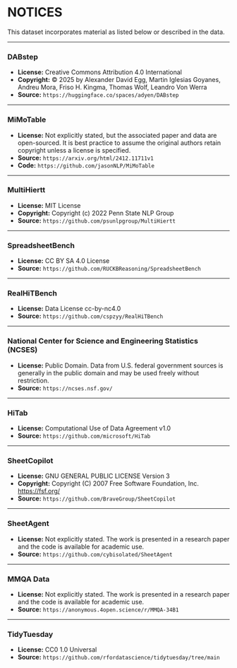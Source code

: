 # NOTICES

This dataset incorporates material as listed below or described in the data.

---

### DABstep
-   **License:** Creative Commons Attribution 4.0 International
-   **Copyright:** © 2025 by Alexander David Egg, Martin Iglesias Goyanes, Andreu Mora, Friso H. Kingma, Thomas Wolf, Leandro Von Werra
-   **Source:** `https://huggingface.co/spaces/adyen/DABstep`

---

### MiMoTable
-   **License:** Not explicitly stated, but the associated paper and data are open-sourced. It is best practice to assume the original authors retain copyright unless a license is specified.
-   **Source:** `https://arxiv.org/html/2412.11711v1`
-   **Code:** `https://github.com/jasonNLP/MiMoTable`

---

### MultiHiertt
-   **License:** MIT License
-   **Copyright:** Copyright (c) 2022 Penn State NLP Group
-   **Source:** `https://github.com/psunlpgroup/MultiHiertt`

---

### SpreadsheetBench
-   **License:**  CC BY SA 4.0 License
-   **Source:** `https://github.com/RUCKBReasoning/SpreadsheetBench`

---

### RealHiTBench
-   **License:** Data License cc-by-nc4.0
-   **Source:** `https://github.com/cspzyy/RealHiTBench`

---

### National Center for Science and Engineering Statistics (NCSES)
-   **License:** Public Domain. Data from U.S. federal government sources is generally in the public domain and may be used freely without restriction.
-   **Source:** `https://ncses.nsf.gov/`

---

### HiTab
-   **License:** Computational Use of Data Agreement v1.0
-   **Source:** `https://github.com/microsoft/HiTab`

---

### SheetCopilot
-   **License:** GNU GENERAL PUBLIC LICENSE Version 3
-   **Copyright:** Copyright (C) 2007 Free Software Foundation, Inc. <https://fsf.org/>
-   **Source:** `https://github.com/BraveGroup/SheetCopilot`

---

### SheetAgent
-   **License:** Not explicitly stated. The work is presented in a research paper and the code is available for academic use.
-   **Source:** `https://github.com/cybisolated/SheetAgent`

---

### MMQA Data
-   **License:** Not explicitly stated. The work is presented in a research paper and the code is available for academic use.
-   **Source:** `https://anonymous.4open.science/r/MMQA-34B1`

---

### TidyTuesday
-   **License:** CC0 1.0 Universal
-   **Source:** `https://github.com/rfordatascience/tidytuesday/tree/main`